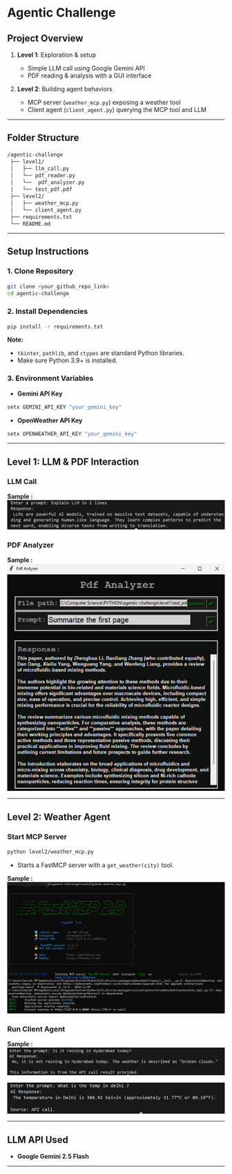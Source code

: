 
# Agentic Challenge

## Project Overview

1. **Level 1**: Exploration & setup

   * Simple LLM call using Google Gemini API
   * PDF reading & analysis with a GUI interface

2. **Level 2**: Building agent behaviors

   * MCP server (`weather_mcp.py`) exposing a weather tool
   * Client agent (`client_agent.py`) querying the MCP tool and LLM

---

## Folder Structure

```
/agentic-challenge
 ├── level1/
 │   ├── llm_call.py          
 │   └── pdf_reader.py
 |   └──  pdf_analyzer.py
 |   └── test_pdf.pdf      
 ├── level2/
 │   ├── weather_mcp.py       
 │   └── client_agent.py       
 ├── requirements.txt
 └── README.md                
```

---

## Setup Instructions

### 1. Clone Repository

```bash
git clone <your_github_repo_link>
cd agentic-challenge
```

### 2. Install Dependencies

```bash
pip install -r requirements.txt
```

**Note:**

* `tkinter`, `pathlib`, and `ctypes` are standard Python libraries.
* Make sure Python 3.9+ is installed.

### 3. Environment Variables

* **Gemini API Key**

```bash
setx GEMINI_API_KEY "your_gemini_key"        
```

* **OpenWeather API Key**
```bash
setx OPENWEATHER_API_KEY "your_gemini_key"        
```

---

## Level 1: LLM & PDF Interaction

### LLM Call

**Sample :** ![LLM Call Screenshot](Images/llm_call_sample.png)

### PDF Analyzer

**Sample :**
 ![PDF Analyzer Screenshot](Images/PDF_analyzer_sample.png)


---

## Level 2: Weather Agent

### Start MCP Server

```bash
python level2/weather_mcp.py
```

* Starts a FastMCP server with a `get_weather(city)` tool.

**Sample :**
 ![MCP server Screenshot](Images/MCP_server_sample.png)

### Run Client Agent
**Sample :**
 ![CLient output Screenshot](Images/client_output1.png)

  ![CLient output Screenshot](Images/client_output2.png)

---

## LLM API Used

* **Google Gemini 2.5 Flash**

---

